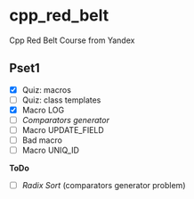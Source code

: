 # cpp_red_belt
Cpp Red Belt Course from Yandex

## Pset1
- [x] Quiz: macros
- [ ] Quiz: class templates
- [x] Macro LOG
- [ ] *Comparators generator*
- [ ] Macro UPDATE_FIELD
- [ ] Bad macro
- [ ] Macro UNIQ_ID

**ToDo**
- [ ] *Radix Sort* (comparators generator problem)
